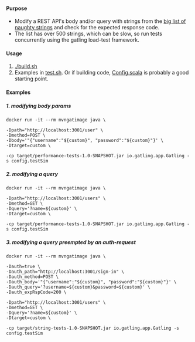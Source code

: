 #### Purpose
- Modify a REST API's body and/or query with strings from the [big list of naughty strings](src/test/scala/data/NaughtyStrings.scala) and check for the expected response code. 
- The list has over 500 strings, which can be slow, so run tests concurrently using the gatling load-test framework. 


#### Usage
1. [./build.sh](build.sh)  
2. Examples in [test.sh](test.sh). Or if building code, [Config.scala](src/test/scala/config/Config.scala) is probably a good starting point.


#### Examples 
##### 1. modifying body params
```
docker run -it --rm mvngatimage java \

-Dpath="http://localhost:3001/user" \
-Dmethod=POST \
-Dbody='"{"username":"${custom}", "password":"${custom}"}' \
-Dtarget=custom \

-cp target/performance-tests-1.0-SNAPSHOT.jar io.gatling.app.Gatling -s config.testSim
```

##### 2. modifying a query
```
docker run -it --rm mvngatimage java \

-Dpath="http://localhost:3001/users" \
-Dmethod=GET \
-Dquery='?name=${custom}' \
-Dtarget=custom \

-cp target/performance-tests-1.0-SNAPSHOT.jar io.gatling.app.Gatling -s config.testSim
```
##### 3. modifying a query preempted by an auth-request
```
docker run -it --rm mvngatimage java \

-Dauth=true \
-Dauth_path="http://localhost:3001/sign-in" \
-Dauth_method=POST \
-Dauth_body='"{"username":"${custom}", "password":"${custom}"}' \
-Dauth_query='?username=${custom}&password=${custom}' \
-Dauth_expRspCode=200 \

-Dpath="http://localhost:3001/users" \
-Dmethod=GET \
-Dquery='?name=${custom}' \
-Dtarget=custom \

-cp target/string-tests-1.0-SNAPSHOT.jar io.gatling.app.Gatling -s config.testSim
```